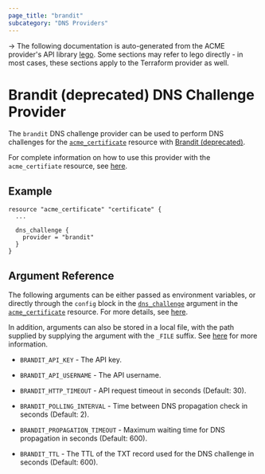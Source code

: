 ```yaml
---
page_title: "brandit"
subcategory: "DNS Providers"
---
```


-> The following documentation is auto-generated from the ACME
provider's API library [lego](https://go-acme.github.io/lego/).  Some
sections may refer to lego directly - in most cases, these sections
apply to the Terraform provider as well.

# Brandit (deprecated) DNS Challenge Provider

The `brandit` DNS challenge provider can be used to perform DNS challenges for
the [`acme_certificate`][resource-acme-certificate] resource with
[Brandit (deprecated)](https://www.brandit.com/).

[resource-acme-certificate]: ../resources/certificate.md

For complete information on how to use this provider with the `acme_certifiate`
resource, see [here][resource-acme-certificate-dns-challenges].

[resource-acme-certificate-dns-challenges]: ../resources/certificate.md#using-dns-challenges

## Example

```hcl
resource "acme_certificate" "certificate" {
  ...

  dns_challenge {
    provider = "brandit"
  }
}
```
## Argument Reference

The following arguments can be either passed as environment variables, or
directly through the `config` block in the
[`dns_challenge`][resource-acme-certificate-dns-challenge-arg] argument in the
[`acme_certificate`][resource-acme-certificate] resource. For more details, see
[here][resource-acme-certificate-dns-challenges].

[resource-acme-certificate-dns-challenge-arg]: ../resources/certificate.md#dns_challenge

In addition, arguments can also be stored in a local file, with the path
supplied by supplying the argument with the `_FILE` suffix. See
[here][acme-certificate-file-arg-example] for more information.

[acme-certificate-file-arg-example]: ../resources/certificate.md#using-variable-files-for-provider-arguments

* `BRANDIT_API_KEY` - The API key.
* `BRANDIT_API_USERNAME` - The API username.

* `BRANDIT_HTTP_TIMEOUT` - API request timeout in seconds (Default: 30).
* `BRANDIT_POLLING_INTERVAL` - Time between DNS propagation check in seconds (Default: 2).
* `BRANDIT_PROPAGATION_TIMEOUT` - Maximum waiting time for DNS propagation in seconds (Default: 600).
* `BRANDIT_TTL` - The TTL of the TXT record used for the DNS challenge in seconds (Default: 600).



